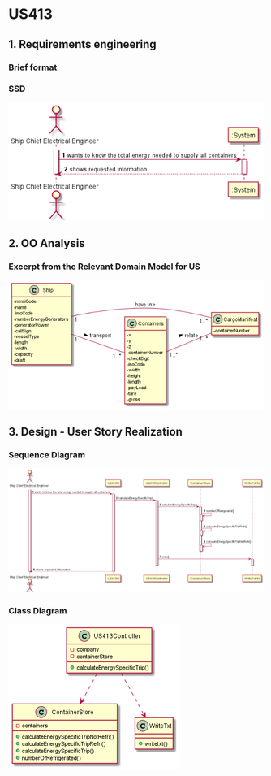 # US413


## 1. Requirements engineering

### Brief format


### SSD

![SSD_US413.png](US413_SSD.png)


## 2. OO Analysis


### Excerpt from the Relevant Domain Model for US

![DM_US413.png](US413_DM.png)


## 3. Design - User Story Realization


### Sequence Diagram

![SD_US413.png](US413_SD.png)

### Class Diagram

![CD_US413.png](US413_CD.png)


